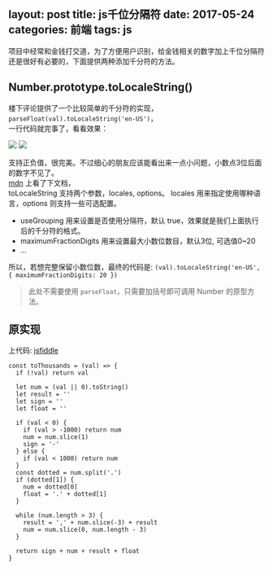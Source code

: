 layout: post
title: js千位分隔符
date: 2017-05-24
categories: 前端
tags: js
---

项目中经常和金钱打交道，为了方便用户识别，给金钱相关的数字加上千位分隔符还是很好有必要的，下面提供两种添加千分符的方法。
<!-- more -->

## Number.prototype.toLocaleString()
楼下评论提供了一个比较简单的千分符的实现，`parseFloat(val).toLocaleString('en-US')`，  
一行代码就完事了，看看效果：  

![](/uploads/toLocaleString.jpg)
![](/uploads/toLocaleString2.jpg)

支持正负值，很完美。不过细心的朋友应该能看出来一点小问题，小数点3位后面的数字不见了。  
[mdn](https://developer.mozilla.org/zh-CN/docs/Web/JavaScript/Reference/Global_Objects/Number/toLocaleString) 上看了下文档，  
toLocaleString 支持两个参数，locales, options。 
locales 用来指定使用哪种语言，options 则支持一些可选配置。
* useGrouping 用来设置是否使用分隔符，默认 true，效果就是我们上面执行后的千分符的格式。
* maximumFractionDigits 用来设置最大小数位数目，默认3位, 可选值0~20
* ...

所以，若想完整保留小数位数，最终的代码是: `(val).toLocaleString('en-US', { maximumFractionDigits: 20 })`

> 此处不需要使用 `parseFloat`，只需要加括号即可调用 Number 的原型方法。
 
## 原实现
上代码: [jsfiddle](https://jsfiddle.net/uu9srztu/2/)
```
const toThousands = (val) => {
  if (!val) return val

  let num = (val || 0).toString()
  let result = ''
  let sign = ''
  let float = ''

  if (val < 0) {
  	if (val > -1000) return num
    num = num.slice(1)
    sign = '-'
  } else {
  	if (val < 1000) return num
  }
  const dotted = num.split('.')
  if (dotted[1]) {
    num = dotted[0]
    float = '.' + dotted[1]
  }

  while (num.length > 3) {
    result = ',' + num.slice(-3) + result
    num = num.slice(0, num.length - 3)
  }

  return sign + num + result + float
}

```
